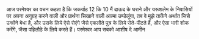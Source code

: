 आज परमेश्वर का वचन कहता है कि जकर्याह 12 कि 10 मैं दाऊद के घराने और यरूशलेम के निवासियों पर अपना अनुग्रह करने वाली और प्रार्थना सिखाने वाली आत्मा उण्डेलूंगा, तब वे मुझे ताकेंगे अर्थात जिसे उन्होंने बेधा है, और उसके लिये ऐसे रोएंगे जैसे एकलौते पुत्र के लिये रोते-पीटते हैं, और ऐसा भारी शोक करेंगे, जैसा पहिलौठे के लिये करते हैं। परमेश्वर आप  सबको आशीष दे आमीन 
 

